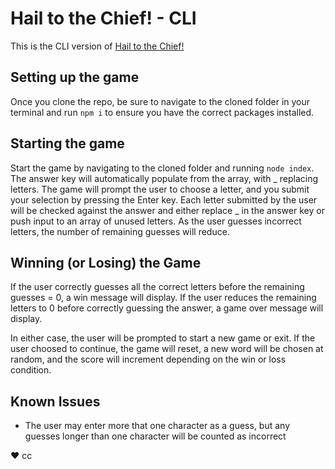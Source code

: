 # Hail to the Chief! - CLI
This is the CLI version of [Hail to the Chief!](https://crcass.github.io/hail/)

## Setting up the game
Once you clone the repo, be sure to navigate to the cloned folder in your terminal and run `npm i` to ensure you have the correct packages installed.

## Starting the game
Start the game by navigating to the cloned folder and running `node index`.
The answer key will automatically populate from the array, with _ replacing letters.
The game will prompt the user to choose a letter, and you submit your selection by pressing the Enter key.
Each letter submitted by the user will be checked against the answer and either replace _ in the answer key or push input to an array of unused letters.
As the user guesses incorrect letters, the number of remaining guesses will reduce.

## Winning (or Losing) the Game
If the user correctly guesses all the correct letters before the remaining guesses = 0, a win message will display.
If the user reduces the remaining letters to 0 before correctly guessing the answer, a game over message will display.

In either case, the user will be prompted to start a new game or exit. If the user choosed to continue, the game will reset, a new word will be chosen at random, and the score will increment depending on the win or loss condition.

## Known Issues
* The user may enter more that one character as a guess, but any guesses longer than one character will be counted as incorrect

♥︎ cc